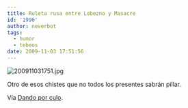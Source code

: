 ```yaml
---
title: Ruleta rusa entre Lobezno y Masacre
id: '1996'
author: neverbot
tags:
  - humor
  - tebeos
date: 2009-11-03 17:51:56
---
```


![200911031751.jpg](./ruleta-rusa-entre-lobezno-y-masacre/200911031751.jpg)

Otro de esos chistes que no todos los presentes sabrán pillar.

Vía [Dando por culo](http://dandoporculo.com/post/194181515).